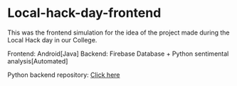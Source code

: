 # Local-hack-day-frontend
This was the frontend simulation for the idea of the project made during the Local Hack day in our College. 

Frontend: Android[Java]
Backend: Firebase Database + Python sentimental analysis[Automated]

Python backend repository: [Click here](https://github.com/mohith2017/Local-hack-day-backend)
